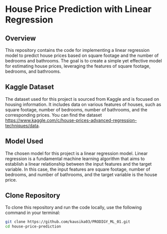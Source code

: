 # House Price Prediction with Linear Regression

## Overview
This repository contains the code for implementing a linear regression model to predict house prices based on square footage and the number of bedrooms and bathrooms. The goal is to create a simple yet effective model for estimating house prices, leveraging the features of square footage, bedrooms, and bathrooms.

## Kaggle Dataset
The dataset used for this project is sourced from Kaggle and is focused on housing information. It includes data on various features of houses, such as square footage, number of bedrooms, number of bathrooms, and the corresponding prices. You can find the dataset  https://www.kaggle.com/c/house-prices-advanced-regression-techniques/data.

## Model Used
The chosen model for this project is a linear regression model. Linear regression is a fundamental machine learning algorithm that aims to establish a linear relationship between the input features and the target variable. In this case, the input features are square footage, number of bedrooms, and number of bathrooms, and the target variable is the house price.

## Clone Repository
To clone this repository and run the code locally, use the following command in your terminal:

```bash
git clone https://github.com/kausika03/PRODIGY_ML_01.git
cd house-price-prediction
```

